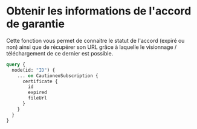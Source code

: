 # Obtenir les informations de l'accord de garantie

Cette fonction vous permet de connaitre le statut de l'accord (expiré ou non) ainsi que de récupérer son URL grâce à laquelle le visionnage / téléchargement de ce dernier est possible.

```graphql
query {
  node(id: "ID") {
    ... on CautioneoSubscription {
      certificate {
        id
        expired
        fileUrl
      }
    }
  }
}
```
